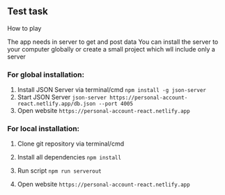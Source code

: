 ## Test task

How to play

The app needs in server to get and post data
You can install the server to your computer globally 
or create a small project which wll include only a server

### For global installation:
1. Install JSON Server via terminal/cmd
```npm install -g json-server```
2. Start JSON Server
```json-server https://personal-account-react.netlify.app/db.json --port 4005```
3. Open website
```https://personal-account-react.netlify.app```

### For local installation:
1. Clone git repository via terminal/cmd

1. Install all dependencies
```npm install```
2. Run script
```npm run serverout```
3. Open website
```https://personal-account-react.netlify.app```